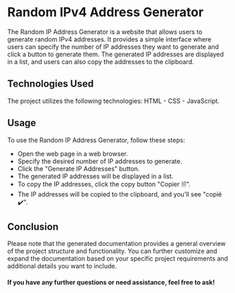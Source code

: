 # Random IPv4 Address Generator

The Random IP Address Generator is a website that allows users to generate random IPv4 addresses. It provides a simple interface where users can specify the number of IP addresses they want to generate and click a button to generate them. The generated IP addresses are displayed in a list, and users can also copy the addresses to the clipboard.

## Technologies Used

The project utilizes the following technologies: HTML - CSS - JavaScript.

## Usage

To use the Random IP Address Generator, follow these steps:
- Open the web page in a web browser.
- Specify the desired number of IP addresses to generate.
- Click the "Generate IP Addresses" button.
- The generated IP addresses will be displayed in a list.
- To copy the IP addresses, click the copy button "Copier 🗎".
- The IP addresses will be copied to the clipboard, and you'll see "copié ✔️".

## Conclusion

Please note that the generated documentation provides a general overview of the project structure and functionality. You can further customize and expand the documentation based on your specific project requirements and additional details you want to include.

#### If you have any further questions or need assistance, feel free to ask!
